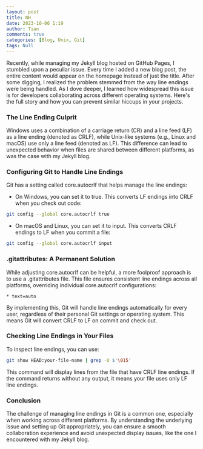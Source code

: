 ```yaml
---
layout: post
title: NH
date: 2023-10-06 1:19
author: Tian
comments: true
categories: [Blog, Unix, Git]
tags: Null
---
```

Recently, while managing my Jekyll blog hosted on GitHub Pages, I stumbled upon a peculiar issue. Every time I added a new blog post, the entire content would appear on the homepage instead of just the title. After some digging, I realized the problem stemmed from the way line endings were being handled. As I dove deeper, I learned how widespread this issue is for developers collaborating across different operating systems. Here's the full story and how you can prevent similar hiccups in your projects.

### The Line Ending Culprit
Windows uses a combination of a carriage return (CR) and a line feed (LF) as a line ending (denoted as CRLF), while Unix-like systems (e.g., Linux and macOS) use only a line feed (denoted as LF). This difference can lead to unexpected behavior when files are shared between different platforms, as was the case with my Jekyll blog.

### Configuring Git to Handle Line Endings
Git has a setting called core.autocrlf that helps manage the line endings:

- On Windows, you can set it to true. This converts LF endings into CRLF when you check out code:

```bash
git config --global core.autocrlf true
```
- On macOS and Linux, you can set it to input. This converts CRLF endings to LF when you commit a file:

```bash
git config --global core.autocrlf input
```
### .gitattributes: A Permanent Solution
While adjusting core.autocrlf can be helpful, a more foolproof approach is to use a .gitattributes file. This file ensures consistent line endings across all platforms, overriding individual core.autocrlf configurations:

```arduino
* text=auto
```

By implementing this, Git will handle line endings automatically for every user, regardless of their personal Git settings or operating system. This means Git will convert CRLF to LF on commit and check out.

### Checking Line Endings in Your Files
To inspect line endings, you can use:

```bash
git show HEAD:your-file-name | grep -U $'\015'
```

This command will display lines from the file that have CRLF line endings. If the command returns without any output, it means your file uses only LF line endings.

### Conclusion
The challenge of managing line endings in Git is a common one, especially when working across different platforms. By understanding the underlying issue and setting up Git appropriately, you can ensure a smooth collaboration experience and avoid unexpected display issues, like the one I encountered with my Jekyll blog.